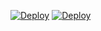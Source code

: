 [![Deploy](https://www.herokucdn.com/deploy/button.svg)](https://heroku.com/deploy==https://github.com/Ultimate190/vidpis)
[![Deploy](https://www.herokucdn.com/deploy/button.svg)](https://heroku.com/deploy?template==https://github.com/Ultimate190/vidpis)
